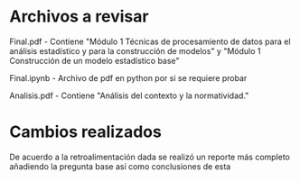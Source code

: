 # Archivos a revisar

Final.pdf - Contiene "Módulo 1 Técnicas de procesamiento de datos para el análisis estadístico y para la construcción de modelos" y "Módulo 1 Construcción de un modelo estadístico base"

Final.ipynb - Archivo de pdf en python por si se requiere probar

Analisis.pdf - Contiene "Análisis del contexto y la normatividad."

# Cambios realizados

De acuerdo a la retroalimentación dada se realizó un reporte más completo añadiendo la pregunta base así como conclusiones de esta
